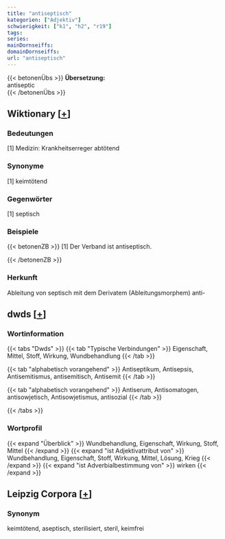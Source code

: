 ```yaml
---
title: "antiseptisch"
kategorien: ["Adjektiv"]
schwierigkeit: ["k1", "h2", "r19"]
tags:
series:
mainDornseiffs:
domainDornseiffs:
url: "antiseptisch"
---
```


{{< betonenÜbs >}}
**Übersetzung:**  
antiseptic  
{{< /betonenÜbs >}}

## Wiktionary [[+](https://de.wiktionary.org/wiki/antiseptisch)]

### Bedeutungen
[1] Medizin: Krankheitserreger abtötend  

### Synonyme
[1] keimtötend  

### Gegenwörter
[1] septisch  

### Beispiele
{{< betonenZB >}}
[1] Der Verband ist antiseptisch.  

{{< /betonenZB >}}
### Herkunft
Ableitung von septisch mit dem Derivatem (Ableitungsmorphem) anti-  



## dwds [[+](https://www.dwds.de/wb/antiseptisch)]

### Wortinformation
{{< tabs "Dwds" >}}
{{< tab "Typische Verbindungen" >}}
Eigenschaft, Mittel, Stoff, Wirkung, Wundbehandlung
{{< /tab >}}

{{< tab "alphabetisch vorangehend" >}}
Antiseptikum, Antisepsis, Antisemitismus, antisemitisch, Antisemit
{{< /tab >}}

{{< tab "alphabetisch vorangehend" >}}
Antiserum, Antisomatogen, antisowjetisch, Antisowjetismus, antisozial
{{< /tab >}}

{{< /tabs >}}

### Wortprofil
{{< expand "Überblick" >}} Wundbehandlung, Eigenschaft, Wirkung, Stoff, Mittel {{< /expand >}}
{{< expand "ist Adjektivattribut von" >}} Wundbehandlung, Eigenschaft, Stoff, Wirkung, Mittel, Lösung, Krieg {{< /expand >}}
{{< expand "ist Adverbialbestimmung von" >}} wirken {{< /expand >}}

## Leipzig Corpora [[+](https://corpora.uni-leipzig.de/en/res?word=antiseptisch&corpusId=deu_newscrawl-public_2018)]


### Synonym
keimtötend, aseptisch, sterilisiert, steril, keimfrei

